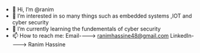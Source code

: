 - 👋 Hi, I’m @ranim
- 👀 I’m interested in so many things such as embedded systems ,IOT and cyber security 
- 🌱 I’m currently learning the fundementals of cyber security 
- 📫 How to reach me: Email----> ranimhassine48@gmail.com
                       LinkedIn----> Ranim Hassine

<!---
ranimhassine/ranimhassine is a ✨ special ✨ repository because its `README.md` (this file) appears on your GitHub profile.
You can click the Preview link to take a look at your changes.
--->
